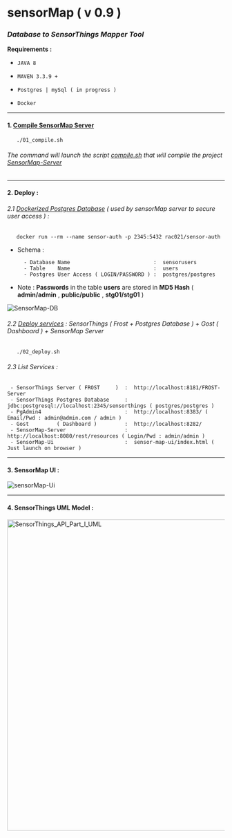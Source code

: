 # sensorMap ( v 0.9 )
### *Database to SensorThings Mapper Tool*

**Requirements :**

-    `JAVA 8`  

-    ` MAVEN 3.3.9 + `
   
-    `Postgres | mySql ( in progress ) `

-    `Docker`

---

#### 1. [Compile SensorMap Server](https://github.com/ecoinfo-ore/sensor-map/blob/master/01_compile.sh)  

```
   ./01_compile.sh
```
###### *The command will launch the script [compile.sh](https://github.com/ecoinfo-ore/sensor-map/blob/master/sensor-map-server/compile.sh) that will compile the project [SensorMap-Server](https://github.com/ecoinfo-ore/sensor-map/tree/master/sensor-map-server/sensor-map)*
-------

#### 2. Deploy :

###### 2.1 [Dockerized Postgres Database](https://hub.docker.com/repository/docker/rac021/sensor-auth) ( used by sensorMap server to secure user access ) :

```
   docker run --rm --name sensor-auth -p 2345:5432 rac021/sensor-auth 
```

 - Schema :
 
         - Database Name                           :  sensorusers
         - Table    Name                           :  users
         - Postgres User Access ( LOGIN/PASSWORD ) :  postgres/postgres 
 
 - Note : **Passwords** in the table **users** are stored in **MD5 Hash** ( **admin/admin** , **public/public** , **stg01/stg01** )

 ![SensorMap-DB](https://user-images.githubusercontent.com/37690220/78401513-32ee3580-75f9-11ea-8c52-b5211d24d4a8.png)
    
    
###### 2.2 [Deploy services](https://github.com/ecoinfo-ore/sensor-map/blob/master/02_deploy.sh) : SensorThings ( Frost + Postgres Database ) + Gost ( Dashboard ) + SensorMap Server

```  
   ./02_deploy.sh
```

###### 2.3 List Services :
 
     - SensorThings Server ( FROST     )  :  http://localhost:8181/FROST-Server 
     - SensorThings Postgres Database     :  jdbc:postgresql://localhost:2345/sensorthings ( postgres/postgres )
     - PgAdmin4                           :  http://localhost:8383/ ( Email/Pwd : admin@admin.com / admin )
     - Gost         ( Dashboard )         :  http://localhost:8282/
     - SensorMap-Server                   :  http://localhost:8080/rest/resources ( Login/Pwd : admin/admin )
     - SensorMap-Ui                       :  sensor-map-ui/index.html ( Just launch on browser ) 
         
-------

#### 3. SensorMap UI :

![sensorMap-Ui](https://user-images.githubusercontent.com/37690220/78403329-79915f00-75fc-11ea-8d14-c5c01fe3ef23.jpg)

-------

#### 4. SensorThings UML Model :

<img width="720" alt="SensorThings_API_Part_I_UML" src="https://user-images.githubusercontent.com/37690220/78402076-464dd080-75fa-11ea-857e-a8f4b8462349.png">

